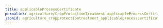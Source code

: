 ```yaml
---
title: applicableProcessCertificate
permalink: agriculture/CropProtectionTreatment.applicableProcessCertificate.html
jsonid: agriculture_cropprotectiontreatment_applicableprocesscertificate
---
```


